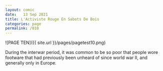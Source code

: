 ```yaml
---
layout: comic
date:   13 Sep 2021
title: L'Activiste Rouge En Sabots De Bois
categories: page
permalink: /010
---
```

![PAGE TEN]({{ site.url }}/pages/pagetest10.png)

During the interwar period, it was common to be so poor that people wore footware that had previously been unheard of since world war II, and generally only in Europe.
